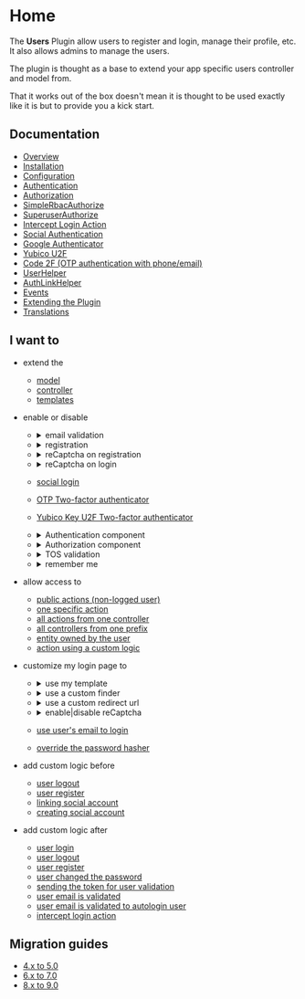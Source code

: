 Home
====

The **Users** Plugin allow users to register and login, manage their profile, etc. It also allows admins to manage the users.

The plugin is thought as a base to extend your app specific users controller and model from.

That it works out of the box doesn't mean it is thought to be used exactly like it is but to provide you a kick start.

Documentation
-------------

* [Overview](Documentation/Overview.md)
* [Installation](Documentation/Installation.md)
* [Configuration](Documentation/Configuration.md)
* [Authentication](Documentation/Authentication.md)
* [Authorization](Documentation/Authorization.md)
* [SimpleRbacAuthorize](https://github.com/CakeDC/auth/blob/master/Docs/Documentation/SimpleRbacAuthorize.md)
* [SuperuserAuthorize](https://github.com/CakeDC/auth/blob/master/Docs/Documentation/SuperuserAuthorize.md)
* [Intercept Login Action](Documentation/InterceptLoginAction.md)
* [Social Authentication](Documentation/SocialAuthentication.md)
* [Google Authenticator](Documentation/Two-Factor-Authenticator.md)
* [Yubico U2F](Documentation/Yubico-U2F.md)
* [Code 2F (OTP authentication with phone/email)](Documentation/Code2F.md)
* [UserHelper](Documentation/UserHelper.md)
* [AuthLinkHelper](Documentation/AuthLinkHelper.md)
* [Events](Documentation/Events.md)
* [Extending the Plugin](Documentation/Extending-the-Plugin.md)
* [Translations](Documentation/Translations.md)

I want to
---------
* extend the
  * [model](Documentation/Extending-the-Plugin.md#extending-the-model-tableentity)
  * [controller](Documentation/Extending-the-Plugin.md#extending-the-controller)
  * [templates](Documentation/Extending-the-Plugin.md#updating-the-templates)

* enable or disable
  * <details>
      <summary>email validation</summary>

      Add this to your config/users.php file to disable email validation

      ```php
        'Users.Email.validate' => false,
      ```
      or this to enable (default)

      ```php
        'Users.Email.validate' => true,
      ```
    </details>
  * <details>
      <summary>registration</summary>

      Add this to your config/users.php file to disable registration

      ```php
      'Users.Registration.active' => false,
      ```
      or this to enable (default)

      ```php
      'Users.Registration.active' => true,
      ```
      </details>
  * <details>
      <summary>reCaptcha on registration</summary>

      To enable reCaptcha you need to register your site at google reCaptcha console
      and add this to your config/users.php file to enable on registration:

      ```php
      'Users.reCaptcha.key' => 'YOUR RECAPTCHA KEY',
      'Users.reCaptcha.secret' => 'YOUR RECAPTCHA SECRET',
      'Users.reCaptcha.registration' => true,
      ```
      To disable (default) add this to your config/users.php

      ```php
      'Users.reCaptcha.registration' => false,
      ```
      </details>
  * <details>
      <summary>reCaptcha on login</summary>

      To enable reCaptcha you need to register your site at google reCaptcha console
      and add this to your config/users.php file to enable on login:

      ```php
      'Users.reCaptcha.key' => 'YOUR RECAPTCHA KEY',
      'Users.reCaptcha.secret' => 'YOUR RECAPTCHA SECRET',
      'Users.reCaptcha.login' => true,
      ```
      To disable (default) add this to your config/users.php

      ```php
      'Users.reCaptcha.login' => false,
      ```
      </details>
  * [social login](./Documentation/SocialAuthentication.md#setup)
  * [OTP Two-factor authenticator](./Documentation/Two-Factor-Authenticator.md)
  * [Yubico Key U2F Two-factor authenticator](./Documentation/Yubico-U2F.md)
  * <details>
      <summary>Authentication component</summary>

      Add this to your config/users.php file to autoload the component (default):

      ```php
      'Auth.AuthenticationComponent.load' => true,
      ```

      To not autoload add this to your config/users.php

      ```php
      'Auth.AuthenticationComponent.load' => false,
      ```
    </details>
  * <details>
      <summary>Authorization component</summary>

      Add this to your config/users.php file to autoload the component (default):

      ```php
        'Auth.AuthorizationComponent.enabled' => true,
      ```

      To not autoload add this to your config/users.php

      ```php
        'Auth.AuthorizationComponent.enabled' => false,
      ```
  </details>

  * <details>
      <summary>TOS validation</summary>

      Add this to your config/users.php file to enable (default):

      ```php
        'Users.Tos.required' => true,
      ```

      To disable add this to your config/users.php

      ```php
        'Users.Tos.required' => false,
      ```
  </details>

  * <details>
      <summary>remember me</summary>

      Add this to your config/users.php file to enable (default):

      ```php
        'Users.RememberMe.active' => true,
      ```

      To disable add this to your config/users.php

      ```php
        'Users.RememberMe.active' => false,
      ```
  </details>

- allow access to
  - [public actions (non-logged user)](./Documentation/Permissions.md#i-want-to-allow-access-to-public-actions-non-logged-user)
  - [one specific action](./Documentation/Permissions.md#i-want-to-allow-access-to-one-specific-action)
  - [all actions from one controller](./Documentation/Permissions.md#i-want-to-allow-access-to-all-actions-from-one-controller)
  - [all controllers from one prefix](./Documentation/Permissions.md#i-want-to-allow-access-to-all-controllers-from-one-prefix)
  - [entity owned by the user](./Documentation/Permissions.md#i-want-to-allow-access-to-entity-owned-by-the-user)
  - [action using a custom logic](./Documentation/Permissions.md#i-want-to-allow-access-to-action-using-a-custom-logic)

- customize my login page to
  -  <details>
      <summary>use my template</summary>
      Copy the login file from `{project_dir}/vendor/cakedc/users/templates/Users/`
      to `{project_dir}/templates/plugin/CakeDC/Users/Users`.
  </details>

  -  <details>
     <summary>use a custom finder</summary>
     First add this to your config/users.php:

     ```
     'Auth.Identifiers.Password.resolver.finder' => 'myFinderName',
     'Auth.Identifiers.Social.authFinder' => 'myFinderName',
     'Auth.Identifiers.Token.resolver.finder' => 'myFinderName',
     ```
     Important: You must have extended the model, see how to at [Extending the Plugin](Documentation/Extending-the-Plugin.md)
  </details>

  - <details>
     <summary>use a custom redirect url</summary>
     To use a custom redirect url on login add this to your config/users.php:

     ```
     'Auth.AuthenticationComponent.loginRedirect' => '/some/url/',
     ```
     or
     ```
     'Auth.AuthenticationComponent.loginRedirect' => ['plugin' => false, 'controller' => 'Example', 'action' => 'home'],
     ```
    Important: when using array you should pass `'plugin' => false,` to match your app controller.
  </details>

  - <details>
    <summary>enable|disable reCaptcha</summary>

    To enable reCaptcha you need to register your site at google reCaptcha console
    and add this to your config/users.php file to enable on login:

    ```php
    'Users.reCaptcha.login' => true,
    'Users.reCaptcha.key' => 'YOUR RECAPTCHA KEY',
    'Users.reCaptcha.secret' => 'YOUR RECAPTCHA SECRET',
    ```
    To disable (default) add this to your config/users.php
    ```php
    'Users.reCaptcha.login' => false,
    ```
    </details>
  - [use user's email to login](./Documentation/Configuration.md#using-the-users-email-to-login)
  - [override the password hasher](./Documentation/Configuration.md#password-hasher-customization)

- add custom logic before
  - [user logout](./Documentation/Events.md#i-want-to-add-custom-logic-before-user-logout)
  - [user register](./Documentation/Events.md#i-want-to-add-custom-logic-before-user-register)
  - [linking social account](./Documentation/Events.md#i-want-to-add-custom-logic-before-linking-social-account)
  - [creating social account](./Documentation/Events.md#i-want-to-add-custom-logic-before-creating-social-account)

- add custom logic after
    - [user login](./Documentation/Events.md#i-want-to-add-custom-logic-after-user-login)
    - [user logout](./Documentation/Events.md#i-want-to-add-custom-logic-after-user-logout)
    - [user register](./Documentation/Events.md#i-want-to-add-custom-logic-after-user-register)
    - [user changed the password](./Documentation/Events.md#i-want-to-add-custom-logic-after-user-changed-the-password)
    - [sending the token for user validation](./Documentation/Events.md#i-want-to-add-custom-logic-after-sending-the-token-for-user-validation)
    - [user email is validated](./Documentation/Events.md#i-want-to-add-custom-logic-after-user-email-is-validated)
    - [user email is validated to autologin user](./Documentation/Events.md#i-want-to-add-custom-logic-after-user-email-is-validated-to-autologin-user)
    - [intercept login action](./Documentation/InterceptLoginAction.md)


Migration guides
----------------

* [4.x to 5.0](Documentation/Migration/4.x-5.0.md)
* [6.x to 7.0](Documentation/Migration/6.x-7.0.md)
* [8.x to 9.0](Documentation/Migration/8.x-9.0.md)
